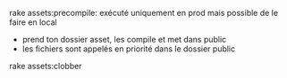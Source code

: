 rake assets:precompile: exécuté uniquement en prod mais possible de le faire en local

  - prend ton dossier asset, les compile et met dans public
  - les fichiers sont appelés en priorité dans le dossier public

rake assets:clobber
